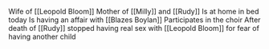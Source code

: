 Wife of [[Leopold Bloom]]
Mother of [[Milly]] and [[Rudy]]
Is at home in bed today
Is having an affair with [[Blazes Boylan]]
Participates in the choir 
After death of [[Rudy]] stopped having real sex with [[Leopold Bloom]] for fear of having another child